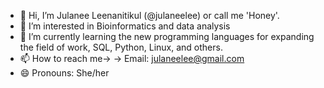 - 👋 Hi, I’m Julanee Leenanitikul (@julaneelee) or call me 'Honey'. 
- 👀 I’m interested in Bioinformatics and data analysis
- 🌱 I’m currently learning the new programming languages for expanding the field of work, SQL, Python, Linux, and others.
- 📫 How to reach me→ → Email: julaneelee@gmail.com 
- 😄 Pronouns: She/her

<!---
julaneelee/julaneelee is a ✨ special ✨ repository because its `README.md` (this file) appears on your GitHub profile.
You can click the Preview link to take a look at your changes.
--->
